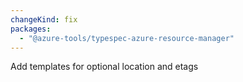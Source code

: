 ```yaml
---
changeKind: fix
packages:
  - "@azure-tools/typespec-azure-resource-manager"
---
```


Add templates for optional location and etags